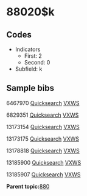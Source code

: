 # 88020$k

## Codes

-   Indicators
    -   First: 2
    -   Second: 0
-   Subfield: k

## Sample bibs

6467970 [Quicksearch](https://search.library.yale.edu/catalog/6467970) [VXWS](http://prodorbis.library.yale.edu:7014/vxws/GetHoldingsService?bibId=6467970)

6829351 [Quicksearch](https://search.library.yale.edu/catalog/6829351) [VXWS](http://prodorbis.library.yale.edu:7014/vxws/GetHoldingsService?bibId=6829351)

13173154 [Quicksearch](https://search.library.yale.edu/catalog/13173154) [VXWS](http://prodorbis.library.yale.edu:7014/vxws/GetHoldingsService?bibId=13173154)

13173175 [Quicksearch](https://search.library.yale.edu/catalog/13173175) [VXWS](http://prodorbis.library.yale.edu:7014/vxws/GetHoldingsService?bibId=13173175)

13178818 [Quicksearch](https://search.library.yale.edu/catalog/13178818) [VXWS](http://prodorbis.library.yale.edu:7014/vxws/GetHoldingsService?bibId=13178818)

13185900 [Quicksearch](https://search.library.yale.edu/catalog/13185900) [VXWS](http://prodorbis.library.yale.edu:7014/vxws/GetHoldingsService?bibId=13185900)

13185907 [Quicksearch](https://search.library.yale.edu/catalog/13185907) [VXWS](http://prodorbis.library.yale.edu:7014/vxws/GetHoldingsService?bibId=13185907)

**Parent topic:**[880](../../tags/880/880.md)

